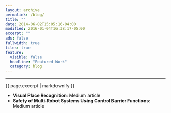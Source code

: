 ```yaml
---
layout: archive
permalink: /blog/
title: ""
date: 2014-06-02T15:05:16-04:00
modified: 2016-01-04T16:38:17-05:00
excerpt: ""
ads: false
fullwidth: true
tiles: true
feature:
  visible: false
  headline: "Featured Work"
  category: blog
---
```

<hr>
{{ page.excerpt | markdownify }}

<!-- <img src="https://somikdhar729.github.io/images/Work_In_Progress.png" alt="Drawing" width="290" height="290" align="middle"/> -->
<style>
a.Project:link { color: black; background-color: transparent; text-decoration: none; } a.Project:visited { color: black; background-color: transparent; text-decoration: none; } a.Project:hover { color: red; background-color: transparent; text-decoration: underline; } a.Project:active { color: yellow; background-color: transparent; text-decoration: underline; }
</style>
* <b>Visual Place Recognition</b>: <a href="https://medium.com/@sd5023/visual-place-recognition-8999307ebb2f" target="_blank" rel="noopener noreferrer" class = "Project">Medium article </a>
* <b>Safety of Multi-Robot Systems Using Control Barrier Functions</b>: <a href="https://medium.com/@sd5023/safety-of-multi-robot-systems-using-control-barrier-functions-406b95733a67" target="_blank" rel="noopener noreferrer" class="Project">Medium article</a>



